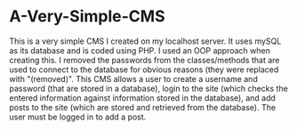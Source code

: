 # A-Very-Simple-CMS
This is a very simple CMS I created on my localhost server. It uses mySQL as its database and is coded using PHP.
I used an OOP approach when creating this. 
I removed the passwords from the classes/methods that are used to connect to the database for obvious reasons (they were replaced with "(removed)".
This CMS allows a user to create a username and password (that are stored in a database), login to the site (which checks the entered information against information stored in the database), and add posts to the site (which are stored and retrieved from the database). The user must be logged in to add a post.
